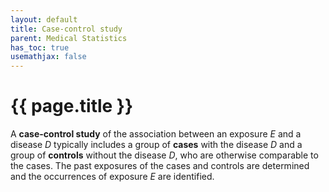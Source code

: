 ```yaml
---
layout: default
title: Case-control study
parent: Medical Statistics
has_toc: true
usemathjax: false
---
```


# {{ page.title }}

A **case-control study** of the association between an exposure *E* and a disease *D* typically includes a group of **cases** with the disease *D* and a group of **controls** without the disease *D*, who are otherwise comparable to the cases. The past exposures of the cases and controls are determined and the occurrences of exposure *E* are identified.
